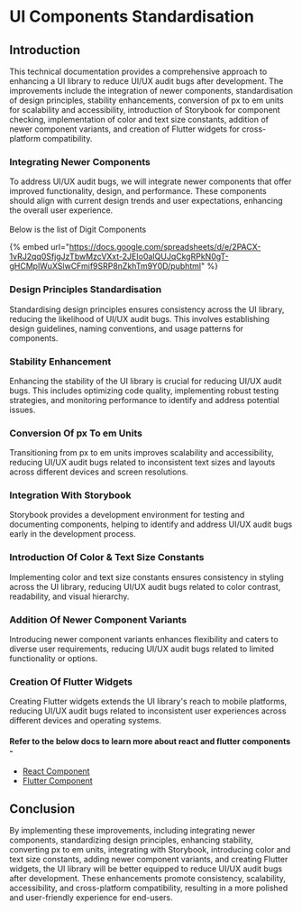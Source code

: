 # UI Components Standardisation

## Introduction <a href="#dlzdc5xdz5ch" id="dlzdc5xdz5ch"></a>

This technical documentation provides a comprehensive approach to enhancing a UI library to reduce UI/UX audit bugs after development. The improvements include the integration of newer components, standardisation of design principles, stability enhancements, conversion of px to em units for scalability and accessibility, introduction of Storybook for component checking, implementation of color and text size constants, addition of newer component variants, and creation of Flutter widgets for cross-platform compatibility.

### Integrating Newer Components <a href="#id-3aqkabis4f9a" id="id-3aqkabis4f9a"></a>

To address UI/UX audit bugs, we will integrate newer components that offer improved functionality, design, and performance. These components should align with current design trends and user expectations, enhancing the overall user experience.\
\
Below is the list of Digit Components

{% embed url="https://docs.google.com/spreadsheets/d/e/2PACX-1vRJ2qq0SfjgJzTbwMzcVXxt-2JEIo0aIQUJqCkgRPkN0gT-gHCMplWuXSlwCFmif9SRP8nZkhTm9Y0D/pubhtml" %}

### Design Principles Standardisation <a href="#ads3u4tuhemc" id="ads3u4tuhemc"></a>

Standardising design principles ensures consistency across the UI library, reducing the likelihood of UI/UX audit bugs. This involves establishing design guidelines, naming conventions, and usage patterns for components.

### Stability Enhancement <a href="#axrg4lhtt9hj" id="axrg4lhtt9hj"></a>

Enhancing the stability of the UI library is crucial for reducing UI/UX audit bugs. This includes optimizing code quality, implementing robust testing strategies, and monitoring performance to identify and address potential issues.

### Conversion Of px To em Units <a href="#tfi9ikybdhq4" id="tfi9ikybdhq4"></a>

Transitioning from px to em units improves scalability and accessibility, reducing UI/UX audit bugs related to inconsistent text sizes and layouts across different devices and screen resolutions.

### Integration With Storybook <a href="#mg554ko71sbr" id="mg554ko71sbr"></a>

Storybook provides a development environment for testing and documenting components, helping to identify and address UI/UX audit bugs early in the development process.

### Introduction Of Color & Text Size Constants <a href="#n19lwfyl25ke" id="n19lwfyl25ke"></a>

Implementing color and text size constants ensures consistency in styling across the UI library, reducing UI/UX audit bugs related to color contrast, readability, and visual hierarchy.

### Addition Of Newer Component Variants <a href="#id-20groophu08q" id="id-20groophu08q"></a>

Introducing newer component variants enhances flexibility and caters to diverse user requirements, reducing UI/UX audit bugs related to limited functionality or options.

### Creation Of Flutter Widgets <a href="#naxi948y7b02" id="naxi948y7b02"></a>

Creating Flutter widgets extends the UI library's reach to mobile platforms, reducing UI/UX audit bugs related to inconsistent user experiences across different devices and operating systems.

#### Refer to the below docs to learn more about react and flutter components - <a href="#id-9wbii1syfx61" id="id-9wbii1syfx61"></a>

* [React Component ](digit-ui-core-react-components.md)
* [Flutter Component](digit-ui-core-flutter-components.md)

## Conclusion <a href="#id-1t75ngdm8hzh" id="id-1t75ngdm8hzh"></a>

By implementing these improvements, including integrating newer components, standardizing design principles, enhancing stability, converting px to em units, integrating with Storybook, introducing color and text size constants, adding newer component variants, and creating Flutter widgets, the UI library will be better equipped to reduce UI/UX audit bugs after development. These enhancements promote consistency, scalability, accessibility, and cross-platform compatibility, resulting in a more polished and user-friendly experience for end-users.

